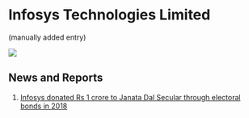# Infosys Technologies Limited
(manually added entry)

![](https://media.assettype.com/newslaundry%2F2024-03%2F139eaf63-bacf-4e62-be42-e1ccb1dc0ffb%2F1000181662.jpg?auto=format%2Ccompress&fit=max&format=webp&w=1200&dpr=2.0)

## News and Reports

1. [Infosys donated Rs 1 crore to Janata Dal Secular through electoral bonds in 2018](https://www.newslaundry.com/2024/03/17/infosys-donated-rs-1-crore-to-janata-dal-secular-through-electoral-bonds-in-2018)



